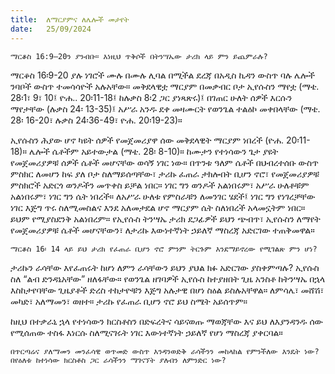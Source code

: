 ```yaml
---
title:  ለማርያምና ለሌሎች መታየት
date:   25/09/2024
---
```


`ማርቆስ 16:9–20ን ያንብቡ። እነዚህ ጥቅሶች በትንሣኤው ታሪክ ላይ ምን ይጨምራሉ?`

ማርቆስ 16፡9-20 ያሉ ነገሮች ሙሉ በሙሉ ሊባል በሚችል ደረጃ በአዲስ ኪዳን ውስጥ ባሉ ሌሎች ንባቦች ውስጥ ተመሳሳዮች አሉአቸው። መቅደላዊቷ ማርያም በመቃብር ቦታ ኢየሱስን ማየቷ (ማቴ. 28፡1፣ 9፣ 10፤ ዮሐ.. 20፡11-18፤ ከሉቃስ 8፡2 ጋር ያነጻጽሩ)፤ በገጠር ሁለት ሰዎች እርሱን ማየታቸው (ሉቃስ 24፡ 13-35)፤ አሥራ አንዱ ደቀ መዛሙርት የወንጌል ተልዕኮ መቀበላቸው (ማቴ. 28፡ 16-20፣ ሉቃስ 24፡36-49፣ ዮሐ. 20፡19-23)።

ኢየሱስን ሕያው ሆኖ ካዩት ሰዎች የመጀመሪያዋ ሰው መቅደላዊት ማርያም ነበረች (ዮሐ. 20፡11-18)። ሌሎች ሴቶችም አይተውታል (ማቴ. 28፡ 8-10)። ከሙታን የተነሳውን ጌታ ያዩት የመጀመሪያዎቹ ሰዎች ሴቶች መሆናቸው ወሳኝ ነገር ነው። በጥንቱ ዓለም ሴቶች በህብረተሰቡ ውስጥ ምስክር ለመሆን ከፍ ያለ ቦታ ስለማይሰጣቸው፣ ታሪኩ ፈጠራ ታክሎበት ቢሆን ኖሮ፣ የመጀመሪያዎቹ ምስክሮች አድርጎ ወንዶችን መጥቀስ ይቻል ነበር። ነገር ግን ወንዶች አልነበሩም፣ አሥራ ሁለቶቹም አልነበሩም፣ ነገር ግን ሴት ነበረች። ለአሥራ ሁለቱ የምስራቹን ለመንገር ሄደች፤ ነገር ግን የነገረቻቸው ነገር እጅግ ጥሩ ስለሚመስልና እንደ አለመታደል ሆኖ ማርያም ሴት ስለነበረች አላመኗትም ነበር። ይህም የሚያስደንቅ አልነበረም። የኢየሱስ ትንሣኤ ታሪክ ደጋፊዎች ይህን ጭብጥ፣ ኢየሱስን ለማየት የመጀመሪያዎቹ ሴቶች መሆናቸውን፣ ለታሪኩ እውነተኛነት ኃይለኛ ማስረጃ አድርገው ተጠቅመዋል።

`ማርቆስ 16፡ 14 ላይ ይህ ታሪክ የፈጠራ ቢሆን ኖሮ ምንም ትርጉም እንደማይኖረው የሚገልጽ ምን ሆነ?`

ታሪኩን ራሳቸው እየፈጠሩት ከሆነ ለምን ራሳቸውን ይህን ያህል ክፉ አድርገው ያስቀምጣሉ? ኢየሱስ ስለ “ልብ ድንዳኔአቸው” ዘለፋቸው። የወንጌል ዘገባዎች ኢየሱስ ከተያዘበት ጊዜ አንስቶ ከትንሣኤ በኋላ እስከታየባቸው ጊዜያቶች ድረስ ተከታዮቹን እጅግ አሉታዊ በሆነ ስዕል ይስሉአቸዋል። ለምሳሌ፣ መሸሽ፣ መካድ፣ አለማመን፣ ወዘተ። ታሪኩ የፈጠራ ቢሆን ኖሮ ይህ ስሜት አይሰጥም።

ከዚህ በተቃራኒ ኋላ የተነሳውን ክርስቶስን በድፍረትና ሳይናወጡ ማወጃቸው እና ይህ ለእያንዳንዱ ሰው የሚሰጠው ተስፋ እነርሱ ስለሚናገሩት ነገር እውነተኛነት ኃይለኛ የሆነ ማስረጃ ያቀርባል።

`በጥርጣሬና ያለማመን መንፈሳዊ ወጥመድ ውስጥ እንዳንወድቅ ራሳችንን መከላከል የምንችለው እንዴት ነው? በየዕለቱ ከተነሳው ክርስቶስ ጋር ራሳችንን ማገናኘት ያለብን ለምንድር ነው?`
